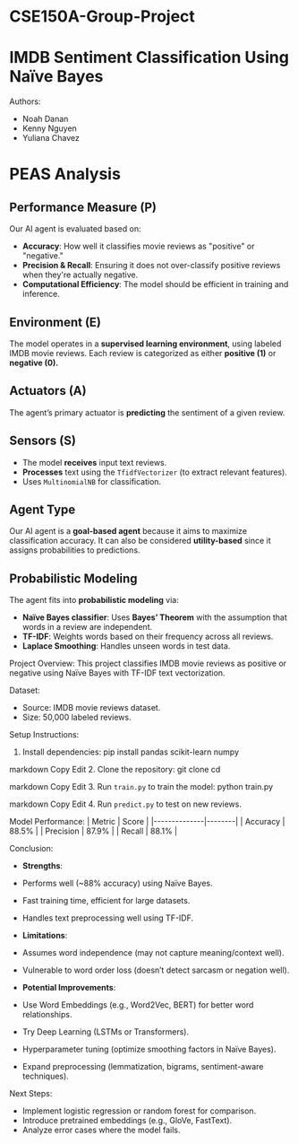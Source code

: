 # CSE150A-Group-Project

IMDB Sentiment Classification Using Naïve Bayes
==============================================

Authors:
- Noah Danan
- Kenny Nguyen
- Yuliana Chavez

PEAS Analysis
=============

Performance Measure (P)
-----------------------
Our AI agent is evaluated based on:

- **Accuracy**: How well it classifies movie reviews as "positive" or "negative."
- **Precision & Recall**: Ensuring it does not over-classify positive reviews when they're actually negative.
- **Computational Efficiency**: The model should be efficient in training and inference.

Environment (E)
---------------
The model operates in a **supervised learning environment**, using labeled IMDB movie reviews. Each review is categorized as either **positive (1)** or **negative (0).**

Actuators (A)
-------------
The agent’s primary actuator is **predicting** the sentiment of a given review.

Sensors (S)
-----------
- The model **receives** input text reviews.
- **Processes** text using the `TfidfVectorizer` (to extract relevant features).
- Uses `MultinomialNB` for classification.

Agent Type
----------
Our AI agent is a **goal-based agent** because it aims to maximize classification accuracy. It can also be considered **utility-based** since it assigns probabilities to predictions.

Probabilistic Modeling
----------------------
The agent fits into **probabilistic modeling** via:

- **Naïve Bayes classifier**: Uses **Bayes’ Theorem** with the assumption that words in a review are independent.
- **TF-IDF**: Weights words based on their frequency across all reviews.
- **Laplace Smoothing**: Handles unseen words in test data.







Project Overview:
This project classifies IMDB movie reviews as positive or negative using Naïve Bayes with TF-IDF text vectorization.

Dataset:
- Source: IMDB movie reviews dataset.
- Size: 50,000 labeled reviews.

Setup Instructions:
1. Install dependencies:
pip install pandas scikit-learn numpy

markdown
Copy
Edit
2. Clone the repository:
git clone <repo-link> cd <repo-folder>

markdown
Copy
Edit
3. Run `train.py` to train the model:
python train.py

markdown
Copy
Edit
4. Run `predict.py` to test on new reviews.

Model Performance:
| Metric        | Score  |
|--------------|--------|
| Accuracy     | 88.5%  |
| Precision    | 87.9%  |
| Recall       | 88.1%  |

Conclusion:
- **Strengths**:
- Performs well (~88% accuracy) using Naïve Bayes.
- Fast training time, efficient for large datasets.
- Handles text preprocessing well using TF-IDF.

- **Limitations**:
- Assumes word independence (may not capture meaning/context well).
- Vulnerable to word order loss (doesn’t detect sarcasm or negation well).

- **Potential Improvements**:
- Use Word Embeddings (e.g., Word2Vec, BERT) for better word relationships.
- Try Deep Learning (LSTMs or Transformers).
- Hyperparameter tuning (optimize smoothing factors in Naïve Bayes).
- Expand preprocessing (lemmatization, bigrams, sentiment-aware techniques).

Next Steps:
- Implement logistic regression or random forest for comparison.
- Introduce pretrained embeddings (e.g., GloVe, FastText).
- Analyze error cases where the model fails.

